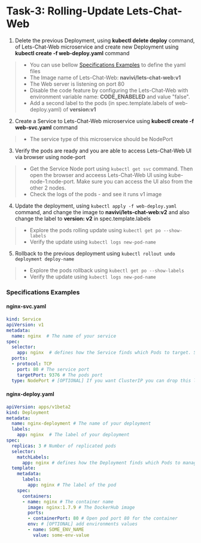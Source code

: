 # Task-3: Rolling-Update Lets-Chat-Web
1. Delete the previous Deployment, using  **kubectl delete deploy** command, of Lets-Chat-Web microservice and create new Deployment using **kubectl create -f web-deploy.yaml** command
  > * You can use bellow [Specifications Examples](#specifications-examples) to define the yaml files
  > * The Image name of Lets-Chat-Web:  **navivi/lets-chat-web:v1**
  > * The Web server is listening on port 80
  > * Disable the code feature by configuring the Lets-Chat-Web with environment variable name: **CODE_ENABELED** and value "false".
  > * Add a second label to the pods (in spec.template.labels of web-deploy.yaml) of **version:v1** 
2. Create a Service to Lets-Chat-Web microservice using **kubectl create -f web-svc.yaml** command
  > * The service type of this microservice should be NodePort
3. Verify the pods are ready and you are able to access Lets-Chat-Web UI via browser using node-port
  > * Get the Service Node port using `kubectl get svc` command. Then open the browser and acceess Lets-Chat-Web UI using kube-node-1:node-port.  Make sure you can access the UI also from the other 2 nodes.
  > * Check the logs of the pods - and see it runs v1 image
4. Update the deployment, using `kubectl apply -f web-deploy.yaml` command, and change the image to **navivi/lets-chat-web:v2** and also change the label to **version: v2** in spec.template.labels
  > * Explore the pods rolling update using `kubectl get po --show-labels`
  > * Verify the update using `kubectl logs new-pod-name`
5. Rollback to the previous deployment using `kubectl rollout undo deployment deploy-name`
  > * Explore the pods rollback using `kubectl get po --show-labels`
  > * Verify the update using `kubectl logs new-pod-name`

### Specifications Examples
#### nginx-svc.yaml
```yaml
kind: Service
apiVersion: v1
metadata:
  name: nginx  # The name of your service
spec:
  selector:
    app: nginx  # defines how the Service finds which Pods to target. Should match labels defined in the Pod template
  ports:
  - protocol: TCP
    port: 80 # The service port
    targetPort: 9376 # The pods port
  type: NodePort # [OPTIONAL] If you want ClusterIP you can drop this line 
```
#### nginx-deploy.yaml
```yaml
apiVersion: apps/v1beta2
kind: Deployment
metadata:
  name: nginx-deployment # The name of your deployment
  labels:
    app: nginx  # The label of your deployment
spec:
  replicas: 3 # Number of replicated pods
  selector:
    matchLabels:
      app: nginx # defines how the Deployment finds which Pods to manage. Should match labels defined in the Pod template
  template:
    metadata:
      labels:
        app: nginx # The label of the pod
    spec:
      containers:
      - name: nginx # The container name
        image: nginx:1.7.9 # The DockerHub image
        ports:
        - containerPort: 80 # Open pod port 80 for the container
        env: # [OPTIONAL] add environments values 
        - name: SOME_ENV_NAME
          value: some-env-value
```
